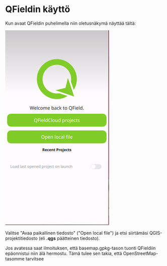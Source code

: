 # QFieldin käyttö
Kun avaat QFieldin puhelimella niin oletusnäkymä näyttää tältä:

![QFieldin avausnäkymä](img/qfield_openfile.png)

Valitse "Avaa paikallinen tiedosto" ("Open local file") ja etsi siirtämäsi QGIS-projektitiedosto (eli **.qgs** päätteinen tiedosto). 

Jos avatessa saat ilmoituksen, että basemap.gpkg-tason tuonti QFieldiin epäonnistui niin älä hermostu. Tämä tulee sen takia, että OpenStreetMap-tasomme tarvitsee 